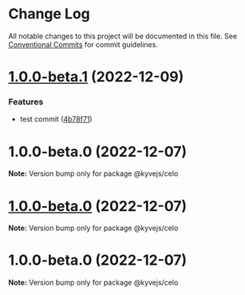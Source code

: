 # Change Log

All notable changes to this project will be documented in this file.
See [Conventional Commits](https://conventionalcommits.org) for commit guidelines.

# [1.0.0-beta.1](https://github.com/RuslanGlaznyov/kyvejs/compare/@kyvejs/celo@1.0.0-beta.0...@kyvejs/celo@1.0.0-beta.1) (2022-12-09)

### Features

- test commit ([4b78f71](https://github.com/RuslanGlaznyov/kyvejs/commit/4b78f7144a771c406861cff6b1f6fb69e2eaee41))

# 1.0.0-beta.0 (2022-12-07)

**Note:** Version bump only for package @kyvejs/celo

# [1.0.0-beta.0](https://github.com/RuslanGlaznyov/kyvejs/compare/@kyvejs/celo@1.0.0-beta.0...@kyvejs/celo@1.0.0-beta.0) (2022-12-07)

**Note:** Version bump only for package @kyvejs/celo

# 1.0.0-beta.0 (2022-12-07)

**Note:** Version bump only for package @kyvejs/celo
